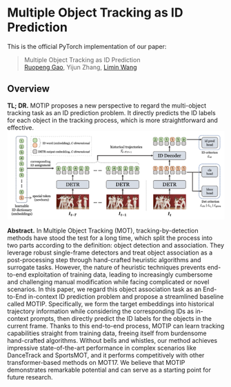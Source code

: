 # Multiple Object Tracking as ID Prediction

This is the official PyTorch implementation of our paper:

> Multiple Object Tracking as ID Prediction <br>
> [Ruopeng Gao](https://ruopenggao.com/), Yijun Zhang, [Limin Wang](https://wanglimin.github.io/)

## Overview

**TL; DR.** MOTIP proposes a new perspective to regard the multi-object tracking task as an ID prediction problem. 
It directly predicts the ID labels for each object in the tracking process, which is more straightforward and effective.
![Overview](./assets/overview.png)

**Abstract.** In Multiple Object Tracking (MOT), tracking-by-detection methods have stood the test for a long time, which split the process into two parts according to the definition: object detection and association. They leverage robust single-frame detectors and treat object association as a post-processing step through hand-crafted heuristic algorithms and surrogate tasks. However, the nature of heuristic techniques prevents end-to-end exploitation of training data, leading to increasingly cumbersome and challenging manual modification while facing complicated or novel scenarios. In this paper, we regard this object association task as an End-to-End in-context ID prediction problem and propose a streamlined baseline called MOTIP. Specifically, we form the target embeddings into historical trajectory information while considering the corresponding IDs as in-context prompts, then directly predict the ID labels for the objects in the current frame. Thanks to this end-to-end process, MOTIP can learn tracking capabilities straight from training data, freeing itself from burdensome hand-crafted algorithms. Without bells and whistles, our method achieves impressive state-of-the-art performance in complex scenarios like DanceTrack and SportsMOT, and it performs competitively with other transformer-based methods on MOT17. We believe that MOTIP demonstrates remarkable potential and can serve as a starting point for future research.


